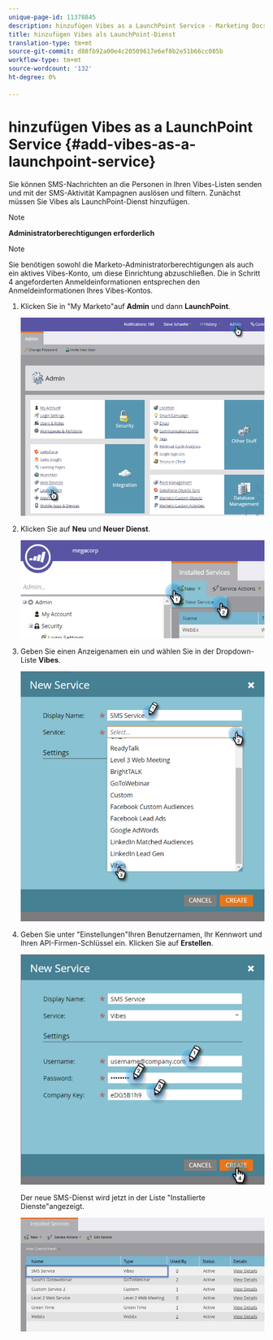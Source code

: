 ```yaml
---
unique-page-id: 11378845
description: hinzufügen Vibes as a LaunchPoint Service - Marketing Docs - Produktdokumentation
title: hinzufügen Vibes als LaunchPoint-Dienst
translation-type: tm+mt
source-git-commit: d88fb92a00e4c20509617e6ef8b2e51b66cc085b
workflow-type: tm+mt
source-wordcount: '132'
ht-degree: 0%

---
```



# hinzufügen Vibes as a LaunchPoint Service {#add-vibes-as-a-launchpoint-service}

Sie können SMS-Nachrichten an die Personen in Ihren Vibes-Listen senden und mit der SMS-Aktivität Kampagnen auslösen und filtern. Zunächst müssen Sie Vibes als LaunchPoint-Dienst hinzufügen.

>[!NOTE]
>
>**Administratorberechtigungen erforderlich**

>[!NOTE]
>
>Sie benötigen sowohl die Marketo-Administratorberechtigungen als auch ein aktives Vibes-Konto, um diese Einrichtung abzuschließen. Die in Schritt 4 angeforderten Anmeldeinformationen entsprechen den Anmeldeinformationen Ihres Vibes-Kontos.

1. Klicken Sie in &quot;My Marketo&quot;auf **Admin** und dann **LaunchPoint**.

   ![](assets/image2016-7-27-9-3a31-3a17.png)

1. Klicken Sie auf **Neu** und **Neuer Dienst**.

   ![](assets/image2016-7-27-9-3a34-3a25.png)

1. Geben Sie einen Anzeigenamen ein und wählen Sie in der Dropdown-Liste **Vibes**.

   ![](assets/new-service-vibes.png)

1. Geben Sie unter &quot;Einstellungen&quot;Ihren Benutzernamen, Ihr Kennwort und Ihren API-Firmen-Schlüssel ein. Klicken Sie auf **Erstellen**.

   ![](assets/new-service-vibes-settings-2.png)

   Der neue SMS-Dienst wird jetzt in der Liste &quot;Installierte Dienste&quot;angezeigt.

   ![](assets/image2016-7-27-9-3a45-3a1.png)


